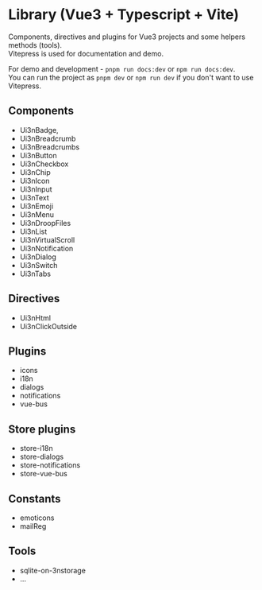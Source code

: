 # Library (Vue3 + Typescript + Vite)

Components, directives and plugins for Vue3 projects and some helpers methods (tools).  
Vitepress is used for documentation and demo.  
  
For demo and development - `pnpm run docs:dev` or `npm run docs:dev`.  
You can run the project as `pnpm dev` or `npm run dev` if you don't want to use Vitepress.

## Components
  - Ui3nBadge,
  - Ui3nBreadcrumb
  - Ui3nBreadcrumbs
  - Ui3nButton
  - Ui3nCheckbox
  - Ui3nChip
  - Ui3nIcon
  - Ui3nInput
  - Ui3nText
  - Ui3nEmoji
  - Ui3nMenu
  - Ui3nDroopFiles
  - Ui3nList
  - Ui3nVirtualScroll
  - Ui3nNotification
  - Ui3nDialog
  - Ui3nSwitch
  - Ui3nTabs

## Directives
  - Ui3nHtml
  - Ui3nClickOutside

## Plugins
  - icons
  - i18n
  - dialogs
  - notifications
  - vue-bus

## Store plugins
  - store-i18n
  - store-dialogs
  - store-notifications
  - store-vue-bus

## Constants
  - emoticons
  - mailReg

## Tools
  - sqlite-on-3nstorage
  - ...
